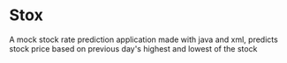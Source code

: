 # Stox
A mock stock rate prediction application made with java and xml, predicts stock price based on previous day's highest and lowest of the stock
